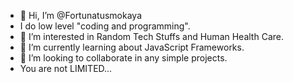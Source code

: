 - 👋 Hi, I’m @Fortunatusmokaya
- I do low level "coding and programming".
- 👀 I’m interested in Random Tech Stuffs and Human Health Care.
- 🌱 I’m currently learning about JavaScript Frameworks.
- 🚀 I’m looking to collaborate in any simple projects.
- You are not LIMITED... 
  

<!---
Fortunatusmokaya/Fortunatusmokaya is a ✨ special ✨ repository because its `README.md` (this file) appears on your GitHub profile.
You can click the Preview link to take a look at your changes.
--->
